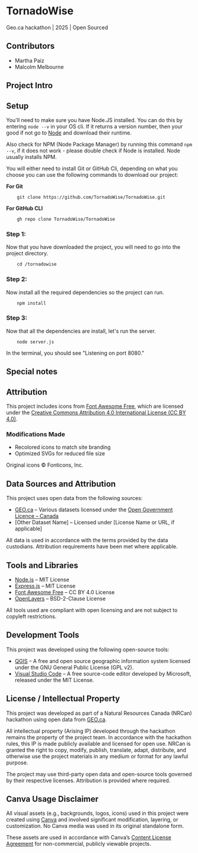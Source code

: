 # TornadoWise

Geo.ca hackathon | 2025 | Open Sourced

## Contributors

-   Martha Paiz
-   Malcolm Melbourne

## Project Intro

## Setup

You'll need to make sure you have Node.JS installed. You can do this by entering `node --v` in your OS cli. If it returns a version number, then your good if not go to [Node](https://nodejs.org/en) and download their runtime.

Also check for NPM (Node Package Manager) by running this command `npm --v`, if it does not work - please double check if Node is installed. Node usually installs NPM.

You will either need to install Git or GitHub Cli, depending on what you choose you can use the following commands to download our project:

**For Git**

```
    git clone https://github.com/TornadoWise/TornadoWise.git
```

**For GitHub CLI**

```
    gh repo clone TornadoWise/TornadoWise
```

### Step 1:

Now that you have downloaded the project, you will need to go into the project directory.

```
    cd /tornadowise
```

### Step 2:

Now install all the required dependencies so the project can run.

```
    npm install
```

### Step 3:

Now that all the dependencies are install, let's run the server.

```
    node server.js
```

In the terminal, you should see "Listening on port 8080."

## Special notes

## Attribution

This project includes icons from [Font Awesome Free](https://fontawesome.com/icons), which are licensed under the [Creative Commons Attribution 4.0 International License (CC BY 4.0)](https://creativecommons.org/licenses/by/4.0/).

### Modifications Made

-   Recolored icons to match site branding
-   Optimized SVGs for reduced file size

Original icons © Fonticons, Inc.

## Data Sources and Attribution

This project uses open data from the following sources:

-   [GEO.ca](https://www.geo.ca/) – Various datasets licensed under the [Open Government Licence – Canada](https://open.canada.ca/en/open-government-licence-canada)
-   [Other Dataset Name] – Licensed under [License Name or URL, if applicable]

All data is used in accordance with the terms provided by the data custodians. Attribution requirements have been met where applicable.

## Tools and Libraries

-   [Node.js](https://nodejs.org) – MIT License
-   [Express.js](https://expressjs.com) – MIT License
-   [Font Awesome Free](https://fontawesome.com) – CC BY 4.0 License
-   [OpenLayers](https://openlayers.org) – BSD-2-Clause License

All tools used are compliant with open licensing and are not subject to copyleft restrictions.

## Development Tools

This project was developed using the following open-source tools:

-   [QGIS](https://qgis.org) – A free and open source geographic information system licensed under the GNU General Public License (GPL v2).
-   [Visual Studio Code](https://code.visualstudio.com/) – A free source-code editor developed by Microsoft, released under the MIT License.

## License / Intellectual Property

This project was developed as part of a Natural Resources Canada (NRCan) hackathon using open data from [GEO.ca](https://www.geo.ca/).

All intellectual property (Arising IP) developed through the hackathon remains the property of the project team. In accordance with the hackathon rules, this IP is made publicly available and licensed for open use. NRCan is granted the right to copy, modify, publish, translate, adapt, distribute, and otherwise use the project materials in any medium or format for any lawful purpose.

The project may use third-party open data and open-source tools governed by their respective licenses. Attribution is provided where required.

## Canva Usage Disclaimer

All visual assets (e.g., backgrounds, logos, icons) used in this project were created using [Canva](https://www.canva.com) and involved significant modification, layering, or customization. No Canva media was used in its original standalone form.

These assets are used in accordance with Canva’s [Content License Agreement](https://www.canva.com/policies/content-license-agreement/) for non-commercial, publicly viewable projects.
